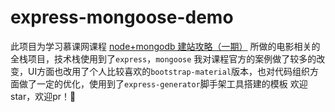 # express-mongoose-demo
此项目为学习慕课网课程 [node+mongodb 建站攻略（一期）](http://www.imooc.com/learn/75) 所做的电影相关的全栈项目，技术栈使用到了`express`，`mongoose`
我对课程官方的案例做了较多的改变，UI方面也改用了个人比较喜欢的`bootstrap-material`版本，也对代码组织方面做了一定的优化，使用到了`express-generator`脚手架工具搭建的模板
欢迎star，欢迎pr！:tada: